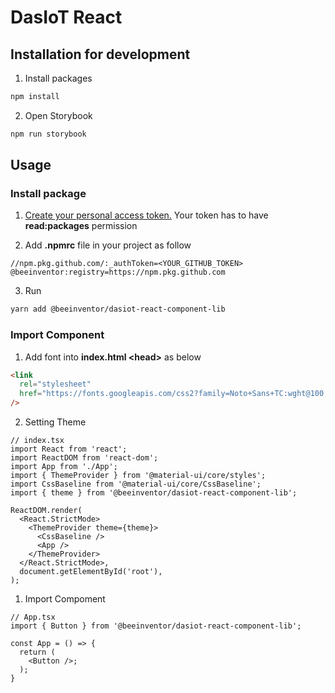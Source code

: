 # DasIoT React

## Installation for development

1. Install packages

```sh
npm install
```

2. Open Storybook

```sh
npm run storybook
```

## Usage

### Install package

1. [Create your personal access token.](https://docs.github.com/en/github/authenticating-to-github/keeping-your-account-and-data-secure/creating-a-personal-access-token)
   Your token has to have **read:packages** permission

2. Add **.npmrc** file in your project as follow

```
//npm.pkg.github.com/:_authToken=<YOUR_GITHUB_TOKEN>
@beeinventor:registry=https://npm.pkg.github.com
```

3. Run

```sh
yarn add @beeinventor/dasiot-react-component-lib
```

### Import Component

1. Add font into **index.html \<head\>** as below
```html
<link
  rel="stylesheet"
  href="https://fonts.googleapis.com/css2?family=Noto+Sans+TC:wght@100;300;400;500;700;900&display=swap"
/>
```

2. Setting Theme

```tsx
// index.tsx
import React from 'react';
import ReactDOM from 'react-dom';
import App from './App';
import { ThemeProvider } from '@material-ui/core/styles';
import CssBaseline from '@material-ui/core/CssBaseline';
import { theme } from '@beeinventor/dasiot-react-component-lib';

ReactDOM.render(
  <React.StrictMode>
    <ThemeProvider theme={theme}>
      <CssBaseline />
      <App />
    </ThemeProvider>
  </React.StrictMode>,
  document.getElementById('root'),
);
```

1. Import Compoment

```tsx
// App.tsx
import { Button } from '@beeinventor/dasiot-react-component-lib';

const App = () => {
  return (
    <Button />;
  );
}
```
